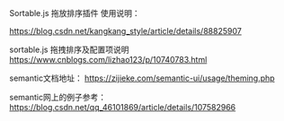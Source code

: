 
Sortable.js 拖放排序插件 使用说明：

https://blog.csdn.net/kangkang_style/article/details/88825907

sortable.js 拖拽排序及配置项说明
https://www.cnblogs.com/lizhao123/p/10740783.html


semantic文档地址： https://zijieke.com/semantic-ui/usage/theming.php

semantic网上的例子参考： https://blog.csdn.net/qq_46101869/article/details/107582966




